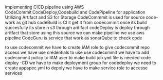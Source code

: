implementing CICD pipeline using AWS CodeCommit,CodeDeploy,Codebuild and CodePipeline for application 
Utilizing Artifact and S3 for Storage 
CodeCommmit is used for source code-work as git hub
codeBuild  is CI it get it from codecommit once its build succesfully its store n s3 through aritifact
codeDeploy is deploy through aritfact that store
using this source we can make pipeline we use aws pipeline
CodeGuru is service that work as sonarQube to check code

to use codecommit we have to create IAM role 
to give codecommit repo access we have use credentials
to use use codecommit we have to add  codecommit  policy to IAM user
to make build job yml file is needed 
code deploy -CD we have to make deployment group
for codedeploy we need to create appspec.yml
to depoly we have to make service role to accesse services
